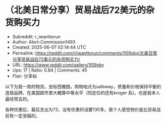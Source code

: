 # （北美日常分享）贸易战后72美元的杂货购买力

- Subreddit: r_iwanttorun
- Author: Alert-Commission1493
- Created: 2025-06-07 02:14:44 UTC
- Permalink: https://reddit.com/r/iwanttorun/comments/1l59xby/北美日常分享贸易战后72美元的杂货购买力/
- URL: https://www.reddit.com/gallery/1l59xby
- Ups: 17 | Ratio: 0.84 | Comments: 45
- Flair: 分享帖


以下为我一周的物资。坐标西雅图，购物地点为safeway，质量和价格保持平衡的连锁品牌，在美国超市里大概算中等水平（同定位的还有kroger
系)，也是我本人最经常去的。

各种优惠后，最后支出为72，没有优惠的话要130多。我个人感觉物价是比贸易战前有一定涨幅的。

